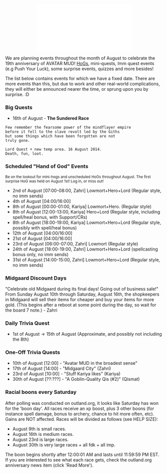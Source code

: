 <center>

![](AnniversaryBanner2014a.png.md "AnniversaryBanner2014a.png.md")

</center>

We are planning events throughout the month of August to celebrate the
19th anniversary of AVATAR MUD! [HoGs](hog.md "wikilink"), mini-quests,
Imm quest events (e.g Push Your Luck), some surprise events, quizzes and
more besides!

The list below contains events for which we have a fixed date. There are
more events than this, but due to work and other real-world
complications, they will either be announced nearer the time, or sprung
upon you by surprise. :D

### Big Quests

-   16th of August - **The Sundered Race**

<!-- -->

    Few remember the fearsome power of the mindflayer empire
    before it fell to the slave revolt led by the Giths
    but some things which have been forgotten are not
    truly gone.

    Lord Quest + new temp area. 16 August 2014.
    Death, fun, loot.

### Scheduled "Hand of God" Events

<small>Be on the lookout for mini-hogs and unscheduled HoGs throughout
August. The first surprise HoG was held on August 1st! Log in, or miss
out!</small>

-   2nd of August \[07:00-08:00, Zahri\] Lowmort+Hero+Lord (Regular
    style, no imm sends)
-   4th of August \[04:00/16:00\]
-   8th of August \[00:00-01:00, Kariya\] Lowmort+Hero. (Regular style)
-   8th of August \[12:00-13:00, Kariya\] Hero+Lord (Regular style,
    including spell/heal bonus, with Support/CRs)
-   8th of August \[18:00-19:00, Kariya\] Lowmort+Hero+Lord (Regular
    style, possibly with spell/heal bonus)
-   12th of August \[04:00/16:00\]
-   21st of August \[04:00/16:00\]
-   23rd of August \[06:00-07:00, Zahri\] Lowmort (Regular style)
-   24th of August \[18:00-19:00, Zahri\] Lowmort+Hero+Lord
    (spellcasting bonus only, no imm sends)
-   31st of August \[14:00-15:00, Zahri\] Lowmort+Hero+Lord (Regular
    style, no imm sends)

### Midgaard Discount Days

"Celebrate old Midgaard during its final days! Going out of business
sale!" From Sunday August 10th through Saturday, August 16th, the
shopkeepers in Midgaard will sell their items for cheaper and buy your
items for more gold. (This begins after a reboot at some point during
the day, so wait for the board 7 note.) - Zahri

### Daily Trivia Quest

-   1st of August -\> 15th of August (Approximate, and possibly not
    including the 8th)

### One-Off Trivia Quests

-   10th of August \[12:00\] - "Avatar MUD in the broadest sense"
-   17th of August \[14:00\] - "Midgaard City" (Zahri)
-   23rd of August \[10:00\] - "Stuff Kariya likes" (Kariya)
-   30th of August \[??:???\] - "A Goblin-Quality Qis (#2)" (Qismat)

### Racial boons every Saturday

After polling was conducted on outland.org, it looks like Saturday has
won for the 'boon day'. All races receive an xp boost, plus 3 other
boons (for instance spell damage, bonus to archery, chance to hit more
often, etc). Gains are NOT affected. Races will be divided as follows
(see HELP SIZE):

-   August 9th is small races.
-   August 16th is medium races.
-   August 23rd is large races.
-   August 30th is very large races + all fdk + all imp.

The boon begins shortly after 12:00:01 AM and lasts until 11:59:59 PM
EST. If you are interested to see what each race gets, check the
outland.org anniversary news item (click 'Read More').
